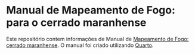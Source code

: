 # Manual de Mapeamento de Fogo: para o cerrado maranhense

Este repositório contem informações de Manual de [Mapeamento de Fogo: cerrado maranhense](http://r4ds.hadley.nz).
O manual foi criado utilizando [Quarto](https://quarto.org/).
